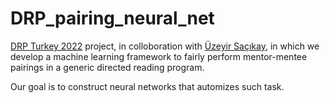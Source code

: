 # DRP_pairing_neural_net

[DRP Turkey 2022](https://sites.google.com/view/drp-turkey/) project, in colloboration with [Üzeyir Saçıkay](https://github.com/1arwain), in which we develop a machine learning framework to fairly perform mentor-mentee pairings in a generic directed reading program.

Our goal is to construct neural networks that automizes such task.
